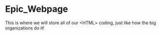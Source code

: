 # Epic_Webpage
This is where we will store all of our &lt;HTML> coding, just like how the big organizations do it!
